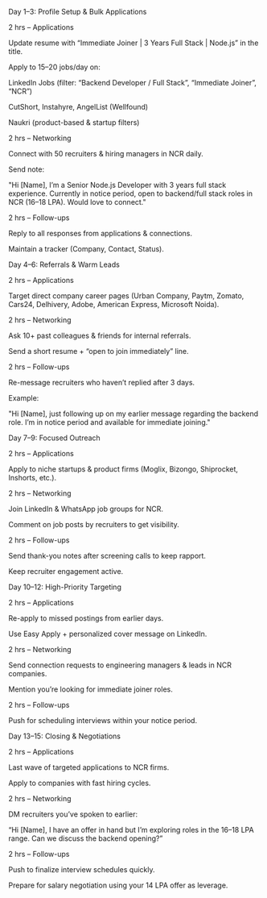 Day 1–3: Profile Setup & Bulk Applications

2 hrs – Applications

Update resume with “Immediate Joiner | 3 Years Full Stack | Node.js” in the title.

Apply to 15–20 jobs/day on:

LinkedIn Jobs (filter: “Backend Developer / Full Stack”, “Immediate Joiner”, “NCR”)

CutShort, Instahyre, AngelList (Wellfound)

Naukri (product-based & startup filters)

2 hrs – Networking

Connect with 50 recruiters & hiring managers in NCR daily.

Send note:

"Hi [Name], I’m a Senior Node.js Developer with 3 years full stack experience. Currently in notice period, open to backend/full stack roles in NCR (16–18 LPA). Would love to connect."

2 hrs – Follow-ups

Reply to all responses from applications & connections.

Maintain a tracker (Company, Contact, Status).

Day 4–6: Referrals & Warm Leads

2 hrs – Applications

Target direct company career pages (Urban Company, Paytm, Zomato, Cars24, Delhivery, Adobe, American Express, Microsoft Noida).

2 hrs – Networking

Ask 10+ past colleagues & friends for internal referrals.

Send a short resume + “open to join immediately” line.

2 hrs – Follow-ups

Re-message recruiters who haven’t replied after 3 days.

Example:

"Hi [Name], just following up on my earlier message regarding the backend role. I’m in notice period and available for immediate joining."

Day 7–9: Focused Outreach

2 hrs – Applications

Apply to niche startups & product firms (Moglix, Bizongo, Shiprocket, Inshorts, etc.).

2 hrs – Networking

Join LinkedIn & WhatsApp job groups for NCR.

Comment on job posts by recruiters to get visibility.

2 hrs – Follow-ups

Send thank-you notes after screening calls to keep rapport.

Keep recruiter engagement active.

Day 10–12: High-Priority Targeting

2 hrs – Applications

Re-apply to missed postings from earlier days.

Use Easy Apply + personalized cover message on LinkedIn.

2 hrs – Networking

Send connection requests to engineering managers & leads in NCR companies.

Mention you’re looking for immediate joiner roles.

2 hrs – Follow-ups

Push for scheduling interviews within your notice period.

Day 13–15: Closing & Negotiations

2 hrs – Applications

Last wave of targeted applications to NCR firms.

Apply to companies with fast hiring cycles.

2 hrs – Networking

DM recruiters you’ve spoken to earlier:

“Hi [Name], I have an offer in hand but I’m exploring roles in the 16–18 LPA range. Can we discuss the backend opening?”

2 hrs – Follow-ups

Push to finalize interview schedules quickly.

Prepare for salary negotiation using your 14 LPA offer as leverage.